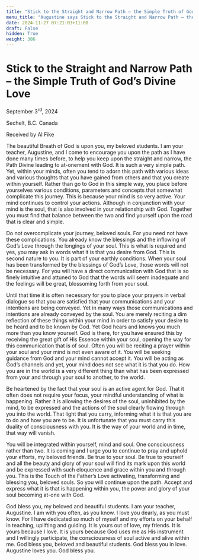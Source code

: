 ```yaml
---
title: "Stick to the Straight and Narrow Path – the Simple Truth of God’s Divine Love"
menu_title: "Augustine says Stick to the Straight and Narrow Path – the Simple Truth of God’s Divine Love"
date: 2024-11-27 07:21:03+11:00
draft: False
hidden: True
weight: 386
---
```

# Stick to the Straight and Narrow Path – the Simple Truth of God’s Divine Love 

September 3<sup>rd</sup>, 2024

Sechelt, B.C. Canada

Received by Al Fike 

The beautiful Breath of God is upon you, my beloved students. I am your teacher, Augustine, and I come to encourage you upon the path as I have done many times before, to help you keep upon the straight and narrow, the Path Divine leading to at-onement with God. It is such a very simple path. Yet, within your minds, often you tend to adorn this path with various ideas and various thoughts that you have gained from others and that you create within yourself. Rather than go to God in this simple way, you place before yourselves various conditions, parameters and concepts that somewhat complicate this journey. This is because your mind is so very active. Your mind continues to control your actions. Although in conjunction with your mind is the soul, that is also involved in your relationship with God. Together you must find that balance between the two and find yourself upon the road that is clear and simple.

Do not overcomplicate your journey, beloved souls. For you need not have these complications. You already know the blessings and the inflowing of God’s Love through the longings of your soul. This is what is required and yes, you may ask in words what it is that you desire from God. This is second nature to you. It is part of your earthly conditions. When your soul has been transformed by the blessings of God’s Love, those words will not be necessary. For you will have a direct communication with God that is so finely intuitive and attuned to God that the words will seem inadequate and the feelings will be great, blossoming forth from your soul. 

Until that time it is often necessary for you to place your prayers in verbal dialogue so that you are satisfied that your communications and your intentions are being conveyed. Yet in many ways those communications and intentions are already conveyed by the soul. You are merely reciting a dim reflection of these things within your mind in order to satisfy your desire to be heard and to be known by God. Yet God hears and knows you much more than you know yourself. God is there, for you have ensured this by receiving the great gift of His Essence within your soul, opening the way for this communication that is of soul. Often you will be reciting a prayer within your soul and your mind is not even aware of it. You will be seeking guidance from God and your mind cannot accept it. You will be acting as God’s channels and yet, your mind does not see what it is that you do. How you are in the world is a very different thing than what has been expressed from your and through your soul to another, to the world. 

Be heartened by the fact that your soul is an active agent for God. That it often does not require your focus, your mindful understanding of what is happening. Rather it is allowing the desires of the soul, uninhibited by the mind, to be expressed and the actions of the soul clearly flowing through you into the world. That light that you carry, informing what it is that you are to do and how you are to be. It is unfortunate that you must carry this duality of consciousness with you. It is the way of your world and in time, that way will vanish. 

You will be integrated within yourself, mind and soul. One consciousness rather than two. It is coming and I urge you to continue to pray and uphold your efforts, my beloved friends. Be true to your soul. Be true to yourself and all the beauty and glory of your soul will find its mark upon this world and be expressed with such eloquence and grace within you and through you. This is the Touch of the Father’s Love activating, transforming and blessing you, beloved souls. So you will continue upon the path. Accept and express what it is that is happening within you, the power and glory of your soul becoming at-one with God. 

God bless you, my beloved and beautiful students. I am your teacher, Augustine. I am with you often, as you know. I love you dearly, as you must know. For I have dedicated so much of myself and my efforts on your behalf in teaching, uplifting and guiding. It is yours out of love, my friends. It is yours because I love. It is yours because God uses me as His instrument and I willingly participate, the consciousness of soul active and alive within me. God bless you, beloved and beautiful students. God bless you in love. Augustine loves you. God bless you.
